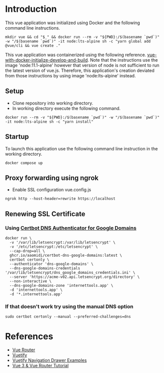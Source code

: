 # Introduction
This vue application was initialized using Docker and the following command line instructions.
```
mkdir vue && cd "$_" && docker run --rm -v "${PWD}:/$(basename `pwd`)" -w "/$(basename `pwd`)" -it node:lts-alpine sh -c "yarn global add @vue/cli && vue create ."
```
This vue application was containerized using the following reference.  [vue-with-docker-initialize-develop-and-build](https://medium.com/@jwdobken/vue-with-docker-initialize-develop-and-build-51fad21ad5e6).  Note that the instructions use the image 'node:11.1-alpine' however that version of node is not sufficient to run the latest version of vue.js.  Therefore, this application's creation deviated from those instructions by using image 'node:lts-alpine' instead.
## Setup
- Clone repository into working directory.
- In working directory execute the following command.
```
docker run --rm -v "${PWD}:/$(basename `pwd`)" -w "/$(basename `pwd`)" -it node:lts-alpine sh -c "yarn install"
```
## Startup
To launch this application use the following command line instruction in the working directory.
```
docker compose up
```

## Proxy forwarding using ngrok
- Enable SSL configuration vue.config.js
```
ngrok http --host-header=rewrite https://localhost
```

## Renewing SSL Certificate
### Using [Certbot DNS Authenticator for Google Domains](https://github.com/aaomidi/certbot-dns-google-domains)
```
docker run \
  -v '/var/lib/letsencrypt:/var/lib/letsencrypt' \
  -v '/etc/letsencrypt:/etc/letsencrypt' \
  --cap-drop=all \
  ghcr.io/aaomidi/certbot-dns-google-domains:latest \
  certbot certonly \
  --authenticator 'dns-google-domains' \
  --dns-google-domains-credentials '/var/lib/letsencrypt/dns_google_domains_credentials.ini' \
  --server 'https://acme-v02.api.letsencrypt.org/directory' \
  --non-interactive \
  --dns-google-domains-zone 'internettools.app' \
  -d 'internettools.app' \
  -d '*.internettools.app'
```
### If that doesn't work try using the manual DNS option
```
sudo certbot certonly --manual --preferred-challenges=dns
```

# References
- [Vue Router](https://router.vuejs.org/)
- [Vuetify](https://vuetifyjs.com/en/)
- [Vuetify Navigation Drawer Examples](https://codingbeautydev.com/blog/vuetify-navigation-drawer/)
- [Vue 3 & Vue Router Tutorial](https://www.vuemastery.com/blog/vue-router-a-tutorial-for-vue-3/)
